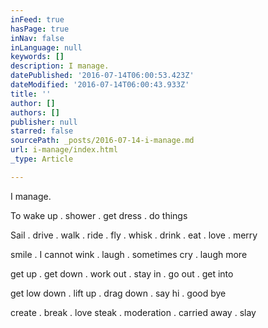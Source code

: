```yaml
---
inFeed: true
hasPage: true
inNav: false
inLanguage: null
keywords: []
description: I manage.
datePublished: '2016-07-14T06:00:53.423Z'
dateModified: '2016-07-14T06:00:43.933Z'
title: ''
author: []
authors: []
publisher: null
starred: false
sourcePath: _posts/2016-07-14-i-manage.md
url: i-manage/index.html
_type: Article

---
```

I manage.

To wake up . shower . get dress . do things

Sail . drive . walk . ride . fly . whisk . drink . eat . love . merry

smile . I cannot wink . laugh . sometimes cry . laugh more 

get up . get down . work out . stay in . go out . get into 

get low down . lift up . drag down . say hi . good bye

create . break . love steak . moderation . carried away . slay